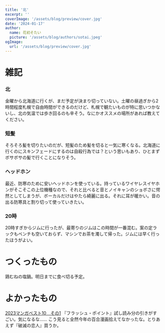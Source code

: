 ```yaml
---
title: '北'
excerpt: ''
coverImage: '/assets/blog/preview/cover.jpg'
date: '2024-01-17'
author:
  name: 花初そたい
  picture: '/assets/blog/authors/sotai.jpeg'
ogImage:
  url: '/assets/blog/preview/cover.jpg'
---
```

# 雑記
### 北
金曜から北海道に行くが、まだ予定が決まり切っていない。土曜の昼過ぎから2時間程度札幌で自由時間ができるのだけど、札幌で観たいものが特に思いつかないし、北の気温では歩き回るのも辛そう。なにかオススメの場所があれば教えてください。

### 短髪
そろそろ髪を切りたいのだが、短髪のため髪を切ると一気に寒くなる。北海道に行くのにスキンフェードにするのは自殺行為では？という思いもあり、ひとまずボサボサの髪で行くことになりそう。

### ヘッドホン
最近、防寒のために安いヘッドホンを使っている。持っているワイヤレスイヤホンがそこそこの上位機種なので、それと比べると音とノイキャンのショボさに愕然としてしまうが、ボーカルだけはやたら綺麗に出る。それに耳が暖かい。音の出る防寒具と割り切って使っていきたい。

### 20時
20時すぎからジムに行ったが、最寄りのジムはこの時間が一番混む。案の定ラックもベンチも空いておらず、マシンでお茶を濁して帰った。ジムには早く行ったほうがよい。

# つくったもの
鶏むねの塩鍋。明日までに食べ切る予定。

# よかったもの
[2023マンガベスト10　その1](https://exust.hatenablog.com/entry/2024/01/12/055808#%E8%A5%BF%E7%93%9C%E5%A3%AB)
『フラッシュ・ポイント』試し読み分の引きがすごい。気になるな……
こう見ると全然今年の百合漫画拾えてなかったな。とりあえず『破滅の恋人』買うか。